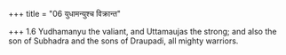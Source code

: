 +++
title = "06 युधामन्युश्च विक्रान्त"

+++
1.6 Yudhamanyu the valiant, and Uttamaujas the strong; and also the son
of Subhadra and the sons of Draupadi, all mighty warriors.
